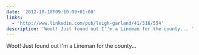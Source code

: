 ```yaml
---
date: '2012-10-18T09:10:09+01:00'
links:
  - 'http://www.linkedin.com/pub/leigh-garland/41/316/554'
description: 'Woot! Just found out I''m a Lineman for the county... '
---
```

Woot! Just found out I'm a Lineman for the county... 

